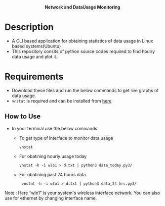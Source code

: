 <p align="center">
  <b>Network and DataUsage Monitoring </b><br>
</p>

# Description<br>
* A CLI based application for obtaining statistics of data usage in Linux based systems(Ubuntu)
* This repository consits of python source codes required to find houlry data usage and plot it.
# Requirements
* Download these files and run the below commands to get live graphs of data usage. 
* `vnstat` is required and can be installed from [here](https://tecadmin.net/setup-vnstat-network-traffic-monitor-on-ubuntu/)
## How to Use 
* In your terminal use the below commands 
  - To get type of interface to monitor data usage
  
        vnstat
   
  - For obatining hourly usage today
  
        vnstat -h -i wlo1 > d.txt | python3 data_today.py3/ 
        
  - For obatining past 24 hours data</br>
  
         vnstat -h -i wlo1 > d.txt | python3 data_24 hrs.py3/ 
          
Note : Here “wlo1” is your system's wireless interface network. You can also use for ethernet by changing interface name. 
